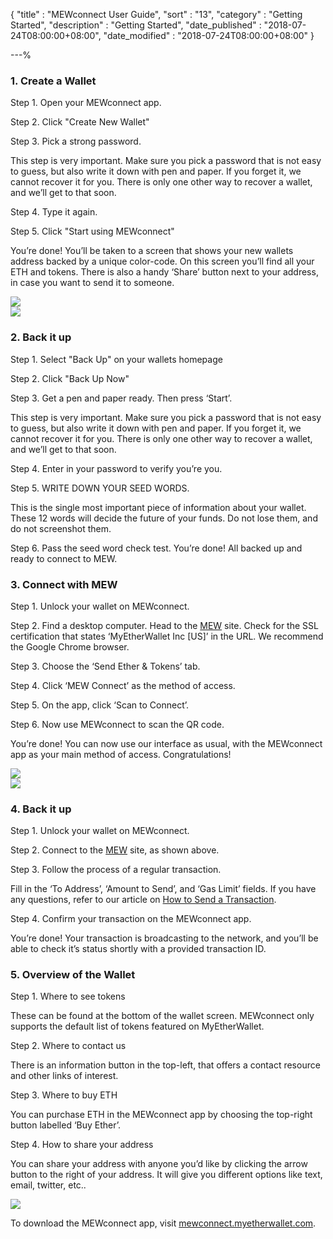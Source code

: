 {
"title" : "MEWconnect User Guide",
"sort" : "13",
"category" : "Getting Started",
"description" : "Getting Started",
"date_published" : "2018-07-24T08:00:00+08:00",
"date_modified" : "2018-07-24T08:00:00+08:00"
}

---%

<div class="mewconnect-container">
  <div class="right-image">
  	<div>
  		<h3>1. Create a Wallet</h3>
			<p>Step 1. Open your MEWconnect app.</p>
			<p>Step 2. Click "Create New Wallet"</p>
      <p> Step 3. Pick a strong password.</p>
      <p>
      This step is very important. Make sure you pick a password that
      is not easy to guess, but also write it down with pen and paper.
      If you forget it, we cannot recover it for you. There is only one other way to recover a wallet, and we’ll get to that soon.
      </p>
      <p>Step 4. Type it again.</p>
      <p>Step 5. Click "Start using MEWconnect"</p>
      <p>
        You’re done! You’ll be taken to a screen that shows your new wallets address backed by a unique color-code. On this screen you’ll find all your ETH and tokens. There is also a handy ‘Share’ button next to your address, in case you want to send it to someone.
      </p>
  	</div>
  	<div>
      <img src="../images/getting-started/mewconnect-1.jpg"/>
  	</div>
	</div>
  <div class="left-image">
  	<div>
      <img src="../images/getting-started/mewconnect-2.png"/>
  	</div>
    <div>
  		<h3>2. Back it up</h3>
      <p>Step 1. Select "Back Up" on your wallets homepage</p>
      <p>Step 2. Click "Back Up Now"</p>
      <p> Step 3. Get a pen and paper ready. Then press ‘Start’.</p>
      <p>
      This step is very important. Make sure you pick a password that
      is not easy to guess, but also write it down with pen and paper.
      If you forget it, we cannot recover it for you. There is only one other way to recover a wallet, and we’ll get to that soon.
      </p>
      <p>Step 4. Enter in your password to verify you’re you.</p>
      <p>Step 5. WRITE DOWN YOUR SEED WORDS. </p>
      <p>
      This is the single most important piece of information about your wallet. These 12 words will decide the future of your funds. Do not lose them, and do not screenshot them.
      </p>
      <p>Step 6. Pass the seed word check test. You’re done! All backed up and ready to connect to MEW.</p>
  	</div>
	</div>
  <div class="right-image">
  	<div>
  		<h3>3. Connect with MEW</h3>
      <p>Step 1. Unlock your wallet on MEWconnect.</p>
      <p>
      Step 2. Find a desktop computer. Head to the <a href="https://www.myetherwallet.com/" target="blank">MEW</a> site.
      Check for the SSL certification that states ‘MyEtherWallet Inc [US]’ in the URL. We recommend the Google Chrome browser.
      </p>
      <p>Step 3. Choose the ‘Send Ether & Tokens’ tab. </p>
      <p>Step 4. Click ‘MEW Connect’ as the method of access.</p>
      <p>Step 5. On the app, click ‘Scan to Connect’.</p>
      <p>Step 6. Now use MEWconnect to scan the QR code.</p>
      <p>
        You’re done! You can now use our interface as usual, with the MEWconnect app as your main method of access. Congratulations!
      </p>
  	</div>
  	<div>
      <img src="../images/getting-started/mewconnect-3.jpg"/>
  	</div>
	</div>
  <div class="left-image">
  	<div>
      <img src="../images/getting-started/mewconnect-4.jpg"/>
  	</div>
    <div>
  		<h3>4. Back it up</h3>
      <p>Step 1. Unlock your wallet on MEWconnect.</p>
      <p>Step 2. Connect to the <a href="https://www.myetherwallet.com/" target="blank">MEW</a> site, as shown above.</p>
      <p> Step 3. Follow the process of a regular transaction.</p>
      <p>
      Fill in the ‘To Address’, ‘Amount to Send’, and ‘Gas Limit’ fields. If you have any questions, refer to our article on <a href="https://kb.myetherwallet.com/send/how-to-send-transaction.html" target="blank"> How to Send a Transaction</a>.
      </p>
      <p>Step 4. Confirm your transaction on the MEWconnect app.</p>
      <p>
        You’re done! Your transaction is broadcasting to the network, and you’ll be able to check it’s status shortly with a provided transaction ID.
      </p>
  	</div>
	</div>
  <div class="right-image">
  	<div>
  		<h3>5. Overview of the Wallet</h3>
      <p>Step 1. Where to see tokens</p>
      <p>These can be found at the bottom of the wallet screen. MEWconnect only supports the default list of tokens featured on MyEtherWallet.</p>
      <p> Step 2. Where to contact us</p>
      <p>There is an information button in the top-left, that offers a contact resource and other links of interest.</p>
      <p> Step 3. Where to buy ETH</p>
      <p>
      You can purchase ETH in the MEWconnect app by choosing the top-right button labelled ‘Buy Ether’.
      </p>
      <p>Step 4. How to share your address</p>
      <p>
      You can share your address with anyone you’d like by clicking the arrow button to the right of your address. It will give you different options like text, email, twitter, etc..
      </p>
  	</div>
  	<div>
      <img src="../images/getting-started/mewconnect-5.jpg"/>
  	</div>
	</div>
  <p>
    To download the MEWconnect app, visit <a href="mewconnect.myetherwallet.com" target="blank">mewconnect.myetherwallet.com</a>.
  </p>
</div>
